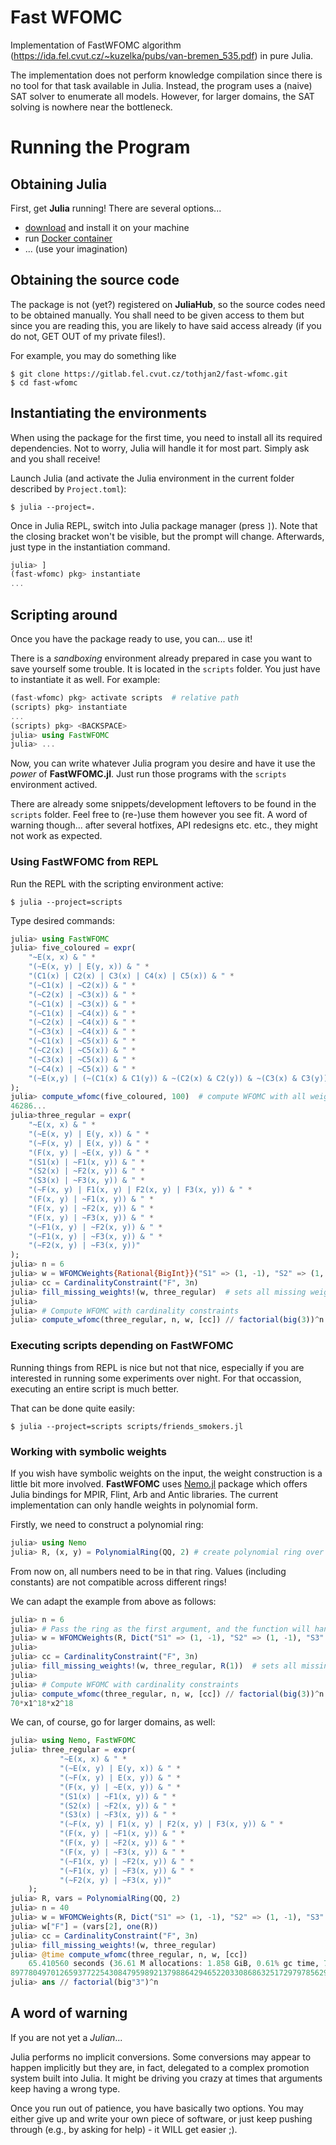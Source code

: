 # Fast WFOMC

Implementation of FastWFOMC algorithm (https://ida.fel.cvut.cz/~kuzelka/pubs/van-bremen_535.pdf) in pure Julia.

The implementation does not perform knowledge compilation since there is no tool for that task available in Julia.
Instead, the program uses a (naive) SAT solver to enumerate all models.
However, for larger domains, the SAT solving is nowhere near the bottleneck.

# Running the Program

## Obtaining Julia

First, get **Julia** running! There are several options...

- [download](https://julialang.org/downloads/) and install it on your machine
- run [Docker container](https://hub.docker.com/_/julia)
- ... (use your imagination)

## Obtaining the source code

The package is not (yet?) registered on **JuliaHub**, so the source codes need to be obtained manually.
You shall need to be given access to them but since you are reading this, you are likely to have said access already
(if you do not, GET OUT of my private files!).

For example, you may do something like

```shell
$ git clone https://gitlab.fel.cvut.cz/tothjan2/fast-wfomc.git
$ cd fast-wfomc
```

## Instantiating the environments

When using the package for the first time, you need to install all its required dependencies.
Not to worry, Julia will handle it for most part.
Simply ask and you shall receive!

Launch Julia (and activate the Julia environment in the current folder described by `Project.toml`):

```shell
$ julia --project=.
```

Once in Julia REPL, switch into Julia package manager (press `]`).
Note that the closing bracket won't be visible, but the prompt will change.
Afterwards, just type in the instantiation command.

```julia
julia> ]
(fast-wfomc) pkg> instantiate
...
```

## Scripting around

Once you have the package ready to use, you can... use it!

There is a _sandboxing_ environment already prepared in case you want to save yourself some trouble.
It is located in the `scripts` folder.
You just have to instantiate it as well.
For example:

```julia
(fast-wfomc) pkg> activate scripts  # relative path
(scripts) pkg> instantiate
...
(scripts) pkg> <BACKSPACE>
julia> using FastWFOMC
julia> ...
```

Now, you can write whatever Julia program you desire and have it
use the _power_ of **FastWFOMC.jl**.
Just run those programs with the `scripts` environment actived.

There are already some snippets/development leftovers to be found in the `scripts` folder.
Feel free to (re-)use them however you see fit.
A word of warning though... after several hotfixes, API redesigns etc. etc., they might not work as expected.

### Using FastWFOMC from REPL

Run the REPL with the scripting environment active:

```shell
$ julia --project=scripts
```

Type desired commands:

```julia
julia> using FastWFOMC
julia> five_coloured = expr(
    "~E(x, x) & " *
    "(~E(x, y) | E(y, x)) & " *
    "(C1(x) | C2(x) | C3(x) | C4(x) | C5(x)) & " *
    "(~C1(x) | ~C2(x)) & " *
    "(~C2(x) | ~C3(x)) & " *
    "(~C1(x) | ~C3(x)) & " *
    "(~C1(x) | ~C4(x)) & " *
    "(~C2(x) | ~C4(x)) & " *
    "(~C3(x) | ~C4(x)) & " *
    "(~C1(x) | ~C5(x)) & " *
    "(~C2(x) | ~C5(x)) & " *
    "(~C3(x) | ~C5(x)) & " *
    "(~C4(x) | ~C5(x)) & " *
    "(~E(x,y) | (~(C1(x) & C1(y)) & ~(C2(x) & C2(y)) & ~(C3(x) & C3(y)) & ~(C4(x) & C4(y)) & ~(C5(x) & C5(y))))"
);
julia> compute_wfomc(five_coloured, 100)  # compute WFOMC with all weights set to 1
46286...
julia>three_regular = expr(
    "~E(x, x) & " *
    "(~E(x, y) | E(y, x)) & " *
    "(~F(x, y) | E(x, y)) & " *
    "(F(x, y) | ~E(x, y)) & " *
    "(S1(x) | ~F1(x, y)) & " *
    "(S2(x) | ~F2(x, y)) & " *
    "(S3(x) | ~F3(x, y)) & " *
    "(~F(x, y) | F1(x, y) | F2(x, y) | F3(x, y)) & " *
    "(F(x, y) | ~F1(x, y)) & " *
    "(F(x, y) | ~F2(x, y)) & " *
    "(F(x, y) | ~F3(x, y)) & " *
    "(~F1(x, y) | ~F2(x, y)) & " *
    "(~F1(x, y) | ~F3(x, y)) & " *
    "(~F2(x, y) | ~F3(x, y))"
);
julia> n = 6
julia> w = WFOMCWeights{Rational{BigInt}}("S1" => (1, -1), "S2" => (1, -1), "S3" => (1, -1))
julia> cc = CardinalityConstraint("F", 3n)
julia> fill_missing_weights!(w, three_regular)  # sets all missing weights to one (to optional third argument)
julia>
julia> # Compute WFOMC with cardinality constraints
julia> compute_wfomc(three_regular, n, w, [cc]) // factorial(big(3))^n  # 3265920 / (3!)^6  = 70
```

### Executing scripts depending on FastWFOMC

Running things from REPL is nice but not that nice, especially if you are interested in running some experiments over night.
For that occassion, executing an entire script is much better.

That can be done quite easily:

```shell
$ julia --project=scripts scripts/friends_smokers.jl
```

### Working with symbolic weights

If you wish have symbolic weights on the input, the weight construction is a little bit more involved.
**FastWFOMC** uses [Nemo.jl](https://nemocas.github.io/Nemo.jl/dev/) package which offers Julia bindings for MPIR, Flint, Arb and Antic libraries.
The current implementation can only handle weights in polynomial form.

Firstly, we need to construct a polynomial ring:

```julia
julia> using Nemo
julia> R, (x, y) = PolynomialRing(QQ, 2) # create polynomial ring over rational numbers (QQ) with two variables.
```

From now on, all numbers need to be in that ring.
Values (including constants) are not compatible across different rings!

We can adapt the example from above as follows:

```julia
julia> n = 6
julia> # Pass the ring as the first argument, and the function will handle all necessary conversions
julia> w = WFOMCWeights(R, Dict("S1" => (1, -1), "S2" => (1, -1), "S3" => (1, -1), "E" => (x, R(1)), "F" => (y, R(1))))
julia>
julia> cc = CardinalityConstraint("F", 3n)
julia> fill_missing_weights!(w, three_regular, R(1))  # sets all missing weights to one in the ring `R`
julia>
julia> # Compute WFOMC with cardinality constraints
julia> compute_wfomc(three_regular, n, w, [cc]) // factorial(big(3))^n  # 3265920 / (3!)^6  = 70
70*x1^18*x2^18
```

We can, of course, go for larger domains, as well:

```julia
julia> using Nemo, FastWFOMC
julia> three_regular = expr(
           "~E(x, x) & " *
           "(~E(x, y) | E(y, x)) & " *
           "(~F(x, y) | E(x, y)) & " *
           "(F(x, y) | ~E(x, y)) & " *
           "(S1(x) | ~F1(x, y)) & " *
           "(S2(x) | ~F2(x, y)) & " *
           "(S3(x) | ~F3(x, y)) & " *
           "(~F(x, y) | F1(x, y) | F2(x, y) | F3(x, y)) & " *
           "(F(x, y) | ~F1(x, y)) & " *
           "(F(x, y) | ~F2(x, y)) & " *
           "(F(x, y) | ~F3(x, y)) & " *
           "(~F1(x, y) | ~F2(x, y)) & " *
           "(~F1(x, y) | ~F3(x, y)) & " *
           "(~F2(x, y) | ~F3(x, y))"
    );
julia> R, vars = PolynomialRing(QQ, 2)
julia> n = 40
julia> w = WFOMCWeights(R, Dict("S1" => (1, -1), "S2" => (1, -1), "S3" => (1, -1), "E" => (vars[1], 1)))
julia> w["F"] = (vars[2], one(R))
julia> cc = CardinalityConstraint("F", 3n)
julia> fill_missing_weights!(w, three_regular)
julia> @time compute_wfomc(three_regular, n, w, [cc])
    65.410560 seconds (36.61 M allocations: 1.858 GiB, 0.61% gc time, 7.48% compilation time)
89778049701265937722543084795989213798864294652203308686325172979785629648796306050080623820800000*x1^120*x2^120
julia> ans // factorial(big"3")^n
```

## A word of warning

If you are not yet a _Julian_...

Julia performs no implicit conversions.
Some conversions may appear to happen implicitly but they are, in fact, delegated to a complex promotion system built into Julia.
It might be driving you crazy at times that arguments keep having a wrong type.

Once you run out of patience, you have basically two options.
You may either give up and write your own piece of software, or just keep pushing through (e.g., by asking for help) - it WILL get easier ;).
